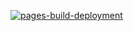 [![pages-build-deployment](https://github.com/shaposhnikoff/bm_master_status/actions/workflows/pages/pages-build-deployment/badge.svg)](https://github.com/shaposhnikoff/bm_master_status/actions/workflows/pages/pages-build-deployment)
